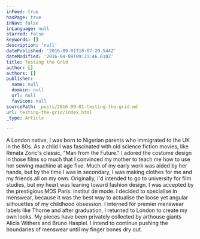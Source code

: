 ```yaml
---
inFeed: true
hasPage: true
inNav: false
inLanguage: null
starred: false
keywords: []
description: 'null'
datePublished: '2016-09-01T18:07:20.544Z'
dateModified: '2016-04-09T09:21:46.610Z'
title: Testing the Grid
author: []
authors: []
publisher:
  name: null
  domain: null
  url: null
  favicon: null
sourcePath: _posts/2016-09-01-testing-the-grid.md
url: testing-the-grid/index.html
_type: Article

---
```

A London native, I was born to Nigerian parents who immigrated to the UK in the 80s. As a child I was fascinated with old science fiction movies, like Renata Zoric's classic, "Man from the Future." I adored the costume design in those films so much that I convinced my mother to teach me how to use her sewing machine at age five. Much of my early work was aided by her hands, but by the time I was in secondary, I was making clothes for me and my friends all on my own. Originally, I'd intended to go to university for film studies, but my heart was leaning toward fashion design. I was accepted by the prestigious MDS Paris: institut de mode. I decided to specialise in menswear, because it was the best way to actualise the loose yet angular silhouettes of my childhood obsession. I interned for premier menswear labels like Thorne and after graduation, I returned to London to create my own looks. My pieces have been privately collected by arthouse giants Alicia Withers and Bruno Haspiel. I intend to continue pushing the boundaries of menswear until my finger bones dry out.